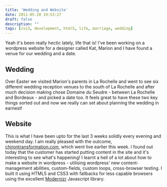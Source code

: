 ```yaml
---
title: 'Wedding and Website'
date: 2011-05-20 19:53:27
draft: false
description: ""
tags: [css3, development, html5, life, marriage, wedding]
---
```


Yeah it's been really hectic lately, life that is! I've been working on a wordpress website for a designer called Kat, Marion and I have found a venue for our wedding and a date.

Wedding
-------

Over Easter we visited Marion's parents in La Rochelle and went to see six different wedding reception venues to the south of La Rochelle and after much decision making chose Domaine du Seudre - between La Rochelle and Bordeaux - and picked a date too. It feels great to have these two key things sorted out and now we really can set about planning the wedding in earnest!

Website
-------

This is what I have been upto for the last 3 weeks solidly every evening and weekend day. I am really pleased with the outcome, [chirontransformation.com](http://chirontransformation.com), which went live earlier this week. I found out today that the customer has started putting content in the site and it's interesting to see what's happening! I learnt a hell of a lot about how to make a website in wordpress - utilising wordpress' new content-management abilities, custom-fields, custom loops, cross-browser testing. I built it using HTML5 and CSS3 with fallbacks for less capable browsers using the excellent [Modernizr](http://www.modernizr.com/) Javascript library.